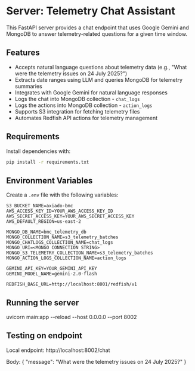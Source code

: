 # Server: Telemetry Chat Assistant

This FastAPI server provides a chat endpoint that uses Google Gemini and MongoDB to answer telemetry-related questions for a given time window.

## Features

- Accepts natural language questions about telemetry data (e.g., "What were the telemetry issues on 24 July 2025?")
- Extracts date ranges using LLM and queries MongoDB for telemetry summaries
- Integrates with Google Gemini for natural language responses
- Logs the chat into MongoDB collection - `chat_logs`
- Logs the actions into MongoDB collection - `action_logs`
- Supports S3 integration for fetching telemetry files
- Automates Redfish API actions for telemetry management

## Requirements

Install dependencies with:

```bash
pip install -r requirements.txt
```

## Environment Variables

Create a `.env` file with the following variables:

```properties
S3_BUCKET_NAME=axiado-bmc
AWS_ACCESS_KEY_ID=YOUR_AWS_ACCESS_KEY_ID
AWS_SECRET_ACCESS_KEY=YOUR_AWS_SECRET_ACCESS_KEY
AWS_DEFAULT_REGION=us-east-2

MONGO_DB_NAME=bmc_telemetry_db
MONGO_COLLECTION_NAME=s3_telemetry_batches
MONGO_CHATLOGS_COLLECTION_NAME=chat_logs
MONGO_URI=<MONGO CONNECTION STRING>
MONGO_S3_TELEMETRY_COLLECTION_NAME=s3_telemetry_batches
MONGO_ACTION_LOGS_COLLECTION_NAME=action_logs

GEMINI_API_KEY=YOUR_GEMINI_API_KEY
GEMINI_MODEL_NAME=gemini-2.0-flash

REDFISH_BASE_URL=http://localhost:8001/redfish/v1
```

## Running the server

uvicorn main:app --reload --host 0.0.0.0 --port 8002

## Testing on endpoint

Local endpoint: http://localhost:8002/chat

Body:
{
  "message": "What were the telemetry issues on 24 July 2025?"
}


